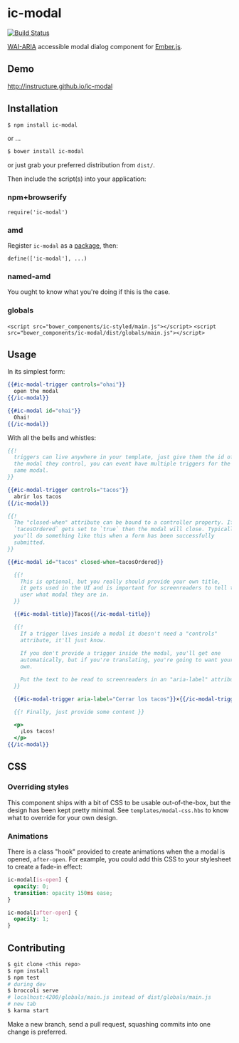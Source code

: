 ic-modal
========

[![Build Status](https://travis-ci.org/instructure/ic-modal.png?branch=master)](https://travis-ci.org/instructure/ic-modal)

[WAI-ARIA][wai-aria] accessible modal dialog component for [Ember.js][ember].

Demo
----

http://instructure.github.io/ic-modal

Installation
------------

```sh
$ npm install ic-modal
```

or ...

```sh
$ bower install ic-modal
```

or just grab your preferred distribution from `dist/`.

Then include the script(s) into your application:

### npm+browserify

`require('ic-modal')`

### amd

Register `ic-modal` as a [package][rjspackage], then:

`define(['ic-modal'], ...)`

### named-amd

You ought to know what you're doing if this is the case.

### globals

`<script src="bower_components/ic-styled/main.js"></script>`
`<script src="bower_components/ic-modal/dist/globals/main.js"></script>`

Usage
-----

In its simplest form:

```handlebars
{{#ic-modal-trigger controls="ohai"}}
  open the modal
{{/ic-modal}}

{{#ic-modal id="ohai"}}
  Ohai!
{{/ic-modal}}
```

With all the bells and whistles:

```handlebars
{{!
  triggers can live anywhere in your template, just give them the id of
  the modal they control, you can event have multiple triggers for the
  same modal.
}}

{{#ic-modal-trigger controls="tacos"}}
  abrir los tacos
{{/ic-modal}}

{{!
  The "closed-when" attribute can be bound to a controller property. If
  `tacosOrdered` gets set to `true` then the modal will close. Typically
  you'll do something like this when a form has been successfully
  submitted.
}}

{{#ic-modal id="tacos" closed-when=tacosOrdered}}

  {{!
    This is optional, but you really should provide your own title,
    it gets used in the UI and is important for screenreaders to tell the
    user what modal they are in.
  }}

  {{#ic-modal-title}}Tacos{{/ic-modal-title}}

  {{!
    If a trigger lives inside a modal it doesn't need a "controls"
    attribute, it'll just know.
    
    If you don't provide a trigger inside the modal, you'll get one
    automatically, but if you're translating, you're going to want your
    own.

    Put the text to be read to screenreaders in an "aria-label" attribute
  }}

  {{#ic-modal-trigger aria-label="Cerrar los tacos"}}×{{/ic-modal-trigger}}

  {{! Finally, just provide some content }}

  <p>
    ¡Los tacos!
  </p>
{{/ic-modal}}
```

CSS
---

### Overriding styles

This component ships with a bit of CSS to be usable out-of-the-box, but
the design has been kept pretty minimal. See `templates/modal-css.hbs`
to know what to override for your own design.

### Animations

There is a class "hook" provided to create animations when the a modal
is opened, `after-open`. For example, you could add this CSS to your
stylesheet to create a fade-in effect:

```css
ic-modal[is-open] {
  opacity: 0;
  transition: opacity 150ms ease;
}

ic-modal[after-open] {
  opacity: 1;
}
```

Contributing
------------

```sh
$ git clone <this repo>
$ npm install
$ npm test
# during dev
$ broccoli serve
# localhost:4200/globals/main.js instead of dist/globals/main.js
# new tab
$ karma start
```

Make a new branch, send a pull request, squashing commits into one
change is preferred.

  [rjspackage]:http://requirejs.org/docs/api.html#packages
  [ember]:http://emberjs.com
  [wai-aria]:http://www.w3.org/TR/wai-aria/roles#dialog

